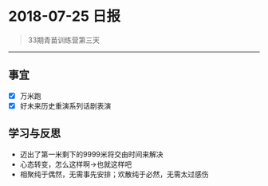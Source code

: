 # 2018-07-25 日报

> 33期青苗训练营第三天

---

## 事宜
- [x] 万米跑
- [x] 好未来历史重演系列话剧表演

## 学习与反思
- 迈出了第一米剩下的9999米将交由时间来解决
- 心态转变，怎么这样啊->也就这样吧
- 相聚纯于偶然，无需事先安排；欢散纯于必然，无需太过感伤